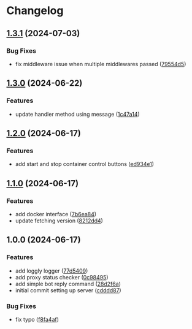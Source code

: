 # Changelog

## [1.3.1](https://github.com/anditakaesar/uwa-server-checker/compare/v1.3.0...v1.3.1) (2024-07-03)


### Bug Fixes

* fix middleware issue when multiple middlewares passed ([79554d5](https://github.com/anditakaesar/uwa-server-checker/commit/79554d513baeb66d048d5cebe6faf7bafad3bf22))

## [1.3.0](https://github.com/anditakaesar/uwa-server-checker/compare/v1.2.0...v1.3.0) (2024-06-22)


### Features

* update handler method using message ([1c47a14](https://github.com/anditakaesar/uwa-server-checker/commit/1c47a14f227437901d52345c00007813106fed43))

## [1.2.0](https://github.com/anditakaesar/uwa-server-checker/compare/v1.1.0...v1.2.0) (2024-06-17)


### Features

* add start and stop container control buttons ([ed934e1](https://github.com/anditakaesar/uwa-server-checker/commit/ed934e17029a41fbedc05e95a0dc7b517f21decc))

## [1.1.0](https://github.com/anditakaesar/uwa-server-checker/compare/v1.0.0...v1.1.0) (2024-06-17)


### Features

* add docker interface ([7b6ea84](https://github.com/anditakaesar/uwa-server-checker/commit/7b6ea84f9edb0becaf9ed78a8a58adaeb87c6f73))
* update fetching version ([8212dd4](https://github.com/anditakaesar/uwa-server-checker/commit/8212dd419ad7d0e81f8d7b10ecd74251ff333ff4))

## 1.0.0 (2024-06-17)


### Features

* add loggly logger ([77d5409](https://github.com/anditakaesar/uwa-server-checker/commit/77d540980244833bbc17c3fcc235445d97bc6853))
* add proxy status checker ([0c98495](https://github.com/anditakaesar/uwa-server-checker/commit/0c984954fec10eff3618227f9b66c29c3e360350))
* add simple bot reply command ([28d2f6a](https://github.com/anditakaesar/uwa-server-checker/commit/28d2f6aa728b7b16fb25cf8e824bb782520e53a5))
* initial commit setting up server ([cdddd87](https://github.com/anditakaesar/uwa-server-checker/commit/cdddd871b133f0891e5295fc679271ce72aaf4de))


### Bug Fixes

* fix typo ([f8fa4af](https://github.com/anditakaesar/uwa-server-checker/commit/f8fa4af6fa31d1f2101719007445920de9f1c394))
